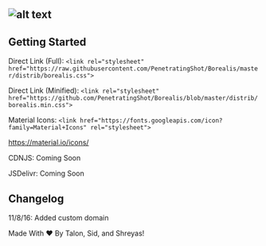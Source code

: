 ## ![alt text](https://github.com/PenetratingShot/Borealis/blob/master/Borealis.png "Borealis")

## Getting Started
Direct Link (Full): `<link rel="stylesheet" href="https://raw.githubusercontent.com/PenetratingShot/Borealis/master/distrib/borealis.css">` 

Direct Link (Minified): `<link rel="stylesheet" href="https://github.com/PenetratingShot/Borealis/blob/master/distrib/borealis.min.css">`

Material Icons: `<link href="https://fonts.googleapis.com/icon?family=Material+Icons" rel="stylesheet">`

https://material.io/icons/

CDNJS: Coming Soon

JSDelivr: Coming Soon

## Changelog
11/8/16: Added custom domain

Made With ❤️ By Talon, Sid, and Shreyas!
